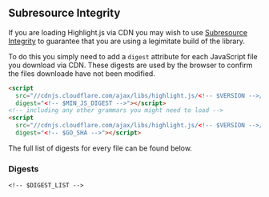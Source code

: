 ## Subresource Integrity

If you are loading Highlight.js via CDN you may wish to use [Subresource Integrity](https://developer.mozilla.org/en-US/docs/Web/Security/Subresource_Integrity) to guarantee that you are using a legimitate build of the library.

To do this you simply need to add a `digest` attribute for each JavaScript file you download via CDN. These digests are used by the browser to confirm the files downloade have not been modified.

```html
<script
  src="//cdnjs.cloudflare.com/ajax/libs/highlight.js/<!-- $VERSION -->/highlight.min.js"
  digest="<!-- $MIN_JS_DIGEST -->"></script>
<!-- including any other grammars you might need to load -->
<script
  src="//cdnjs.cloudflare.com/ajax/libs/highlight.js/<!-- $VERSION -->/languages/go.min.js"
  digest="<!-- $GO_SHA -->"></script>
```

The full list of digests for every file can be found below.

### Digests

```
<!-- $DIGEST_LIST -->
```
